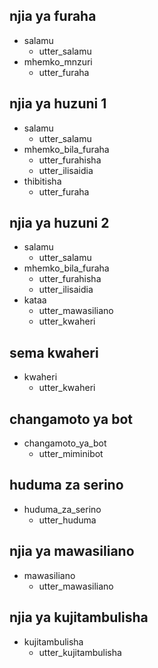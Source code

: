 ## njia ya furaha
* salamu
  - utter_salamu
* mhemko_mnzuri
  - utter_furaha

## njia ya huzuni 1
* salamu
  - utter_salamu
* mhemko_bila_furaha
  - utter_furahisha
  - utter_ilisaidia
* thibitisha
  - utter_furaha

## njia ya huzuni 2
* salamu
  - utter_salamu
* mhemko_bila_furaha
  - utter_furahisha
  - utter_ilisaidia
* kataa
  - utter_mawasiliano
  - utter_kwaheri

## sema kwaheri
* kwaheri
  - utter_kwaheri

## changamoto ya bot
* changamoto_ya_bot
  - utter_miminibot

## huduma za serino
* huduma_za_serino
  - utter_huduma

## njia ya mawasiliano
* mawasiliano
  - utter_mawasiliano

## njia ya kujitambulisha
* kujitambulisha
  - utter_kujitambulisha
